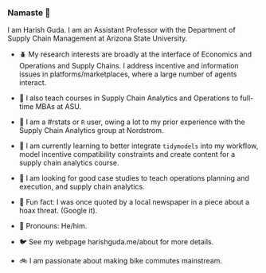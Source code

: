 ### Namaste :pray:

I am Harish Guda. I am an Assistant Professor with the Department of Supply Chain Management at Arizona State University. 

- :beetle: My research interests are broadly at the interface of Economics and Operations and Supply Chains. I address incentive and information issues in platforms/marketplaces, where a large number of agents interact. 

- :panda_face: I also teach courses in Supply Chain Analytics and Operations to full-time MBAs at ASU. 

- :monkey: I am a #rstats or `R` user, owing a lot to my prior experience with the Supply Chain Analytics group at Nordstrom. 

- :bug: I am currently learning to better integrate `tidymodels` into my workflow, model incentive compatibility constraints and create content for a supply chain analytics course. 

- :snail: I am looking for good case studies to teach operations planning and execution, and supply chain analytics. 

- :penguin: Fun fact: I was once quoted by a local newspaper in a piece about a hoax threat. (Google it). 

- :dog: Pronouns: He/him. 

- :bird: See my webpage harishguda.me/about for more details. 

- :bike: I am passionate about making bike commutes mainstream. 

